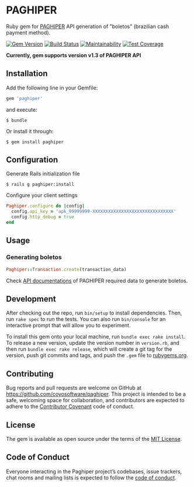 # PAGHIPER

Ruby gem for [PAGHIPER](https://dev.paghiper.com/) API generation of "boletos" (brazilian cash payment method).

[![Gem Version](https://badge.fury.io/rb/paghiper.svg)](https://badge.fury.io/rb/paghiper)
[![Build Status](https://travis-ci.com/coyosoftware/paghiper.svg?branch=master)](https://travis-ci.com/coyosoftware/paghiper)
[![Maintainability](https://api.codeclimate.com/v1/badges/33a90218586cd93bb200/maintainability)](https://codeclimate.com/github/coyosoftware/paghiper/maintainability)
[![Test Coverage](https://api.codeclimate.com/v1/badges/33a90218586cd93bb200/test_coverage)](https://codeclimate.com/github/coyosoftware/paghiper/test_coverage)

**Currently, gem supports version v1.3 of PAGHIPER API**

## Installation

Add the following line in your Gemfile:

```ruby
gem 'paghiper'
```

and execute:

    $ bundle

Or install it through:

    $ gem install paghiper

## Configuration

Generate Rails initialization file

    $ rails g paghiper:install

Configure your client settings

```ruby
Paghiper.configure do |config|
  config.api_key = 'apk_99999999-XXXXXXXXXXXXXXXXXXXXXXXXXXXXXXX'
  config.http_debug = true
end
```

## Usage

### Generating boletos

```ruby
Paghiper::Transaction.create(transaction_data)
```

Check [API documentations](https://dev.paghiper.com/reference#gerar-boleto) of PAGHIPER required data to generate boletos.

## Development

After checking out the repo, run `bin/setup` to install dependencies. Then, run `rake spec` to run the tests. You can also run `bin/console` for an interactive prompt that will allow you to experiment.

To install this gem onto your local machine, run `bundle exec rake install`. To release a new version, update the version number in `version.rb`, and then run `bundle exec rake release`, which will create a git tag for the version, push git commits and tags, and push the `.gem` file to [rubygems.org](https://rubygems.org).

## Contributing

Bug reports and pull requests are welcome on GitHub at https://github.com/coyosoftware/paghiper. This project is intended to be a safe, welcoming space for collaboration, and contributors are expected to adhere to the [Contributor Covenant](http://contributor-covenant.org) code of conduct.

## License

The gem is available as open source under the terms of the [MIT License](http://opensource.org/licenses/MIT).

## Code of Conduct

Everyone interacting in the Paghiper project’s codebases, issue trackers, chat rooms and mailing lists is expected to follow the [code of conduct](https://github.com/coyosoftware/paghiper/blob/master/CODE_OF_CONDUCT.md).
